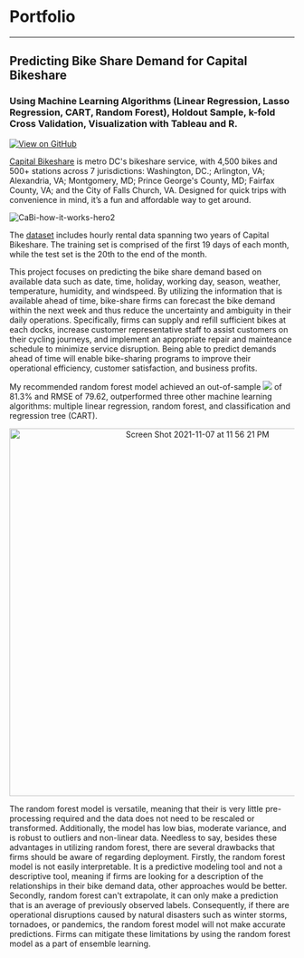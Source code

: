 # Portfolio

---
## Predicting Bike Share Demand for Capital Bikeshare
### Using Machine Learning Algorithms (Linear Regression, Lasso Regression, CART, Random Forest), Holdout Sample, k-fold Cross Validation, Visualization with Tableau and R.

[![View on GitHub](https://img.shields.io/badge/GitHub-View_on_GitHub-blue?logo=GitHub)](https://github.com/jennynguyen-97/bikesharedemand) 

[Capital Bikeshare](https://www.capitalbikeshare.com) is metro DC's bikeshare service, with 4,500 bikes and 500+ stations across 7 jurisdictions: Washington, DC.; Arlington, VA; Alexandria, VA; Montgomery, MD; Prince George's County, MD; Fairfax County, VA; and the City of Falls Church, VA. Designed for quick trips with convenience in mind, it’s a fun and affordable way to get around.

![CaBi-how-it-works-hero2](https://user-images.githubusercontent.com/93355594/139561008-607a884b-785c-4fa6-a6c9-ace57caca446.jpg)

The [dataset](https://www.kaggle.com/c/bike-sharing-demand/overview) includes hourly rental data spanning two years of Capital Bikeshare. The training set is comprised of the first 19 days of each month, while the test set is the 20th to the end of the month. 

This project focuses on predicting the bike share demand based on available data such as date, time, holiday, working day, season, weather, temperature, humidity, and windspeed. By utilizing the information that is available ahead of time, bike-share firms can forecast the bike demand within the next week and thus reduce the uncertainty and ambiguity in their daily operations. Specifically, firms can supply and refill sufficient bikes at each docks, increase customer representative staff to assist customers on their cycling journeys, and implement an appropriate repair and mainteance schedule to minimize service disruption. Being able to predict demands ahead of time will enable bike-sharing programs to improve their operational efficiency, customer satisfaction, and business profits.

My recommended random forest model achieved an out-of-sample <img src="https://render.githubusercontent.com/render/math?math=R^2"> of 81.3% and RMSE of 79.62, outperformed three other machine learning algorithms: multiple linear regression, random forest, and classification and regression tree (CART). 

<p align="center"><img width="649" alt="Screen Shot 2021-11-07 at 11 56 21 PM" src="https://user-images.githubusercontent.com/93355594/140686479-6ea0ce3e-107c-4321-834b-d51a7259b1d0.png">

The random forest model is versatile, meaning that their is very little pre-processing required and the data does not need to be rescaled or transformed. Additionally, the model has low bias, moderate variance, and is robust to outliers and non-linear data. Needless to say, besides these advantages in utilizing random forest, there are several drawbacks that firms should be aware of regarding deployment. Firstly, the random forest model is not easily interpretable. It is a predictive modeling tool and not a descriptive tool, meaning if firms are looking for a description of the relationships in their bike demand data, other approaches would be better. Secondly, random forest can't extrapolate, it can only make a prediction that is an average of previously observed labels. Consequently, if there are operational disruptions caused by natural disasters such as winter storms, tornadoes, or pandemics, the random forest model will not make accurate predictions. Firms can mitigate these limitations by using the random forest model as a part of ensemble learning.
